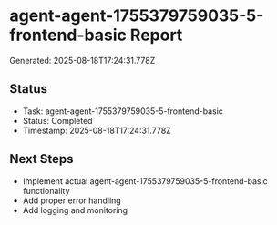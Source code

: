 # agent-agent-1755379759035-5-frontend-basic Report

Generated: 2025-08-18T17:24:31.778Z

## Status
- Task: agent-agent-1755379759035-5-frontend-basic
- Status: Completed
- Timestamp: 2025-08-18T17:24:31.778Z

## Next Steps
- Implement actual agent-agent-1755379759035-5-frontend-basic functionality
- Add proper error handling
- Add logging and monitoring
